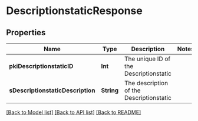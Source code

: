 # DescriptionstaticResponse

## Properties
Name | Type | Description | Notes
------------ | ------------- | ------------- | -------------
**pkiDescriptionstaticID** | **Int** | The unique ID of the Descriptionstatic | 
**sDescriptionstaticDescription** | **String** | The description of the Descriptionstatic | 

[[Back to Model list]](../README.md#documentation-for-models) [[Back to API list]](../README.md#documentation-for-api-endpoints) [[Back to README]](../README.md)


